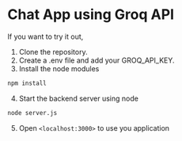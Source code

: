# Chat App using Groq API

If you want to try it out,

1. Clone the repository.
2. Create a .env file and add your GROQ_API_KEY.
3. Install the node modules

```bash
npm install
```

4. Start the backend server using node

```bash
node server.js
```

5. Open `<localhost:3000>` to use you application
